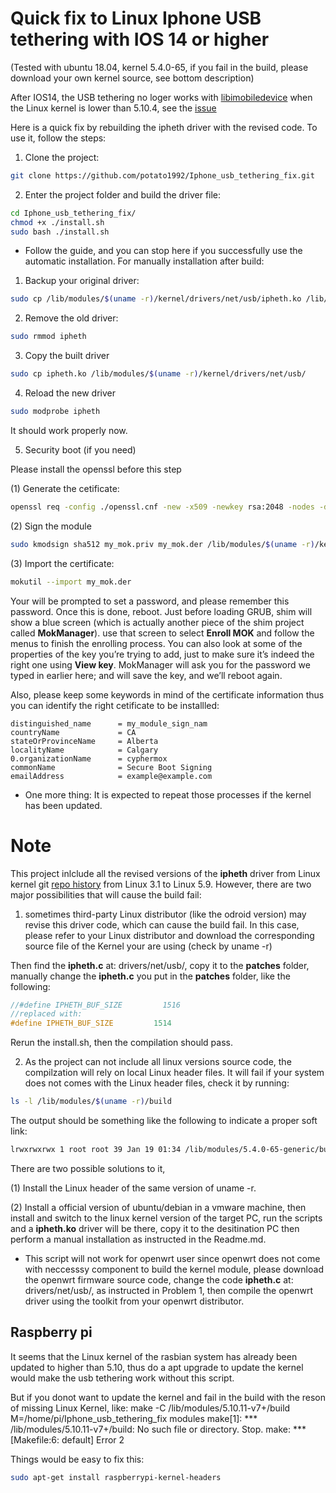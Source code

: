 # Quick fix to Linux Iphone USB tethering with IOS 14 or higher
(Tested with ubuntu 18.04, kernel 5.4.0-65, if you fail in the build, please download your own kernel source, see bottom description)

After IOS14, the USB tethering no loger works with [libimobiledevice](https://github.com/libimobiledevice/libimobiledevice) when the Linux kernel is lower than 5.10.4, see the [issue](https://github.com/libimobiledevice/libimobiledevice/issues/1038)

Here is a quick fix by rebuilding the ipheth driver with the revised code. To use it, follow the steps:

1. Clone the project:
```bash
git clone https://github.com/potato1992/Iphone_usb_tethering_fix.git
```
2. Enter the project folder and build the driver file:
```bash
cd Iphone_usb_tethering_fix/
chmod +x ./install.sh
sudo bash ./install.sh
```
- Follow the guide, and you can stop here if you successfully use the automatic installation.
For manually installation after build:
1. Backup your original driver:
```bash
sudo cp /lib/modules/$(uname -r)/kernel/drivers/net/usb/ipheth.ko /lib/modules/$(uname -r)/kernel/drivers/net/usb/ipheth.ko.bak
```
2. Remove the old driver:
```bash
sudo rmmod ipheth
```
3. Copy the built driver
```bash
sudo cp ipheth.ko /lib/modules/$(uname -r)/kernel/drivers/net/usb/
```
4. Reload the new driver
```bash
sudo modprobe ipheth
```

It should work properly now.

5. Security boot (if you need)

Please install the openssl before this step

(1) Generate the cetificate:
```bash
openssl req -config ./openssl.cnf -new -x509 -newkey rsa:2048 -nodes -days 36500 -outform DER -keyout "my_mok.priv" -out "my_mok.der"
```
(2) Sign the module
```bash
sudo kmodsign sha512 my_mok.priv my_mok.der /lib/modules/$(uname -r)/kernel/drivers/net/usb/ipheth.ko
```
(3) Import the certificate:
```bash
mokutil --import my_mok.der
```
Your will be prompted to set a password, and please remember this password. Once this is done, reboot. Just before loading GRUB, shim will show a blue screen (which is actually another piece of the shim project called **MokManager**). use that screen to select **Enroll MOK** and follow the menus to finish the enrolling process. You can also look at some of the properties of the key you’re trying to add, just to make sure it’s indeed the right one using **View key**. MokManager will ask you for the password we typed in earlier here; and will save the key, and we’ll reboot again.

Also, please keep some keywords in mind of the certificate information thus you can identify the right cetificate to be installled:
```
distinguished_name      = my_module_sign_nam
countryName             = CA
stateOrProvinceName     = Alberta
localityName            = Calgary
0.organizationName      = cyphermox
commonName              = Secure Boot Signing
emailAddress            = example@example.com
```

- One more thing:
It is expected to repeat those processes if the kernel has been updated.

# Note
This project inlclude all the revised versions of the **ipheth** driver from Linux kernel git [repo history](https://github.com/torvalds/linux/commits/master/drivers/net/usb/ipheth.c)  from Linux 3.1 to Linux 5.9. However, there are two major possibilities that will cause the build fail:

1. sometimes third-party Linux distributor (like the odroid version) may revise this driver code, which can cause the build fail.
In this case, please refer to your Linux distributor and download the corresponding source file of the Kernel your are using (check by uname -r)

Then find the **ipheth.c**  at: drivers/net/usb/, copy it to the **patches** folder, manually change the **ipheth.c** you put in the **patches** folder, like the following:
```C
//#define IPHETH_BUF_SIZE         1516
//replaced with:
#define IPHETH_BUF_SIZE         1514
```
Rerun the install.sh, then the compilation should pass.

2. As the project can not include all linux versions source code, the compilzation will rely on local Linux header files. It will fail if your system does not comes with the Linux header files, check it by running:
```bash
ls -l /lib/modules/$(uname -r)/build
```
The output should be something like the following to indicate a proper soft link:
```bash
lrwxrwxrwx 1 root root 39 Jan 19 01:34 /lib/modules/5.4.0-65-generic/build -> /usr/src/linux-headers-5.4.0-65-generic
```
There are two possible solutions to it, 

(1) Install the Linux header of the same version of uname -r.

(2) Install a official version of ubuntu/debian in a vmware machine, then install and switch to the linux kernel version of the target PC, run the scripts and a **ipheth.ko** driver will be there, copy it to the desitination PC then perform a manual installation as instructed in the Readme.md.

- This script will not work for openwrt user since openwrt does not come with neccesssy component to build the kernel module, please download the openwrt firmware source code, change the code **ipheth.c**  at: drivers/net/usb/, as instructed in Problem 1, then compile the openwrt driver using the toolkit from your openwrt distributor. 

## Raspberry pi
It seems that the Linux kernel of the rasbian system has already been updated to higher than 5.10, thus do a apt upgrade to update the kernel would make the usb tethering work without this script.

But if you donot want to update the kernel and fail in the build with the reson of missing Linux Kernel, like:
make -C /lib/modules/5.10.11-v7+/build M=/home/pi/Iphone_usb_tethering_fix modules
make[1]: *** /lib/modules/5.10.11-v7+/build: No such file or directory.  Stop.
make: *** [Makefile:6: default] Error 2

Things would be easy to fix this:
```bash
sudo apt-get install raspberrypi-kernel-headers
```


